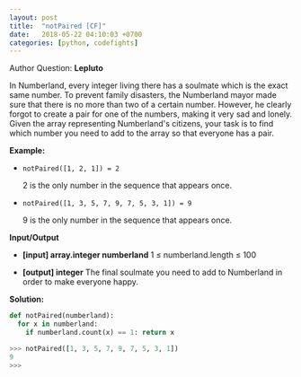 ```yaml
---
layout: post
title:  "notPaired [CF]"
date:   2018-05-22 04:10:03 +0700
categories: [python, codefights]
---
```


Author Question: **Lepluto**

In Numberland, every integer living there has a soulmate which is the exact same number. To prevent family disasters, the Numberland mayor made sure that there is no more than two of a certain number. However, he clearly forgot to create a pair for one of the numbers, making it very sad and lonely. Given the array representing Numberland's citizens, your task is to find which number you need to add to the array so that everyone has a pair.

**Example:**

* `notPaired([1, 2, 1]) = 2`

    2 is the only number in the sequence that appears once.

* `notPaired([1, 3, 5, 7, 9, 7, 5, 3, 1]) = 9`

    9 is the only number in the sequence that appears once.

**Input/Output**

* **[input] array.integer numberland**
    1 ≤ numberland.length ≤ 100

* **[output] integer**
    The final soulmate you need to add to Numberland in order to make everyone happy.

**Solution:**

```python
def notPaired(numberland):
  for x in numberland:
    if numberland.count(x) == 1: return x

>>> notPaired([1, 3, 5, 7, 9, 7, 5, 3, 1])
9
>>>
```
